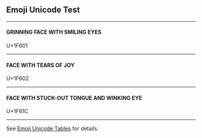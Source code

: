 ## Emoji Unicode Test

---

#### GRINNING FACE WITH SMILING EYES

U+1F601

---

#### FACE WITH TEARS OF JOY

U+1F602

---

#### FACE WITH STUCK-OUT TONGUE AND WINKING EYE

U+1F61C

---

See <a target="_blank" href="http://apps.timwhitlock.info/emoji/tables/unicode">Emoji Unicode Tables</a> for details.
